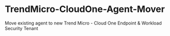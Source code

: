 # TrendMicro-CloudOne-Agent-Mover
Move existing agent to new Trend Micro - Cloud One Endpoint &amp; Workload Security Tenant
